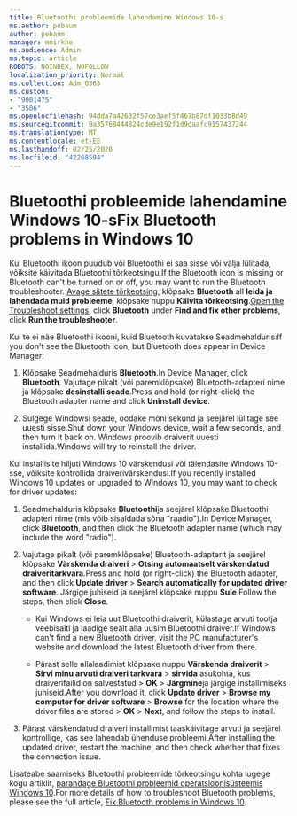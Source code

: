 ```yaml
---
title: Bluetoothi probleemide lahendamine Windows 10-s
ms.author: pebaum
author: pebaum
manager: mnirkhe
ms.audience: Admin
ms.topic: article
ROBOTS: NOINDEX, NOFOLLOW
localization_priority: Normal
ms.collection: Adm_O365
ms.custom:
- "9001475"
- "3506"
ms.openlocfilehash: 94dda7a42632f57ce3aef5f467b87df1033b8d49
ms.sourcegitcommit: 9a35768444824cde9e192f1d9daafc9157437244
ms.translationtype: MT
ms.contentlocale: et-EE
ms.lasthandoff: 02/25/2020
ms.locfileid: "42268594"
---
```

# <a name="fix-bluetooth-problems-in-windows-10"></a><span data-ttu-id="6fb22-102">Bluetoothi probleemide lahendamine Windows 10-s</span><span class="sxs-lookup"><span data-stu-id="6fb22-102">Fix Bluetooth problems in Windows 10</span></span>

<span data-ttu-id="6fb22-103">Kui Bluetoothi ikoon puudub või Bluetoothi ei saa sisse või välja lülitada, võiksite käivitada Bluetoothi tõrkeotsingu.</span><span class="sxs-lookup"><span data-stu-id="6fb22-103">If the Bluetooth icon is missing or Bluetooth can't be turned on or off, you may want to run the Bluetooth troubleshooter.</span></span> <span data-ttu-id="6fb22-104">[Avage sätete tõrkeotsing](ms-settings:troubleshoot), klõpsake **Bluetooth** all **leida ja lahendada muid probleeme**, klõpsake nuppu **Käivita tõrkeotsing**.</span><span class="sxs-lookup"><span data-stu-id="6fb22-104">[Open the Troubleshoot settings](ms-settings:troubleshoot), click **Bluetooth** under **Find and fix other problems**, click **Run the troubleshooter**.</span></span>

<span data-ttu-id="6fb22-105">Kui te ei näe Bluetoothi ikooni, kuid Bluetooth kuvatakse Seadmehalduris:</span><span class="sxs-lookup"><span data-stu-id="6fb22-105">If you don't see the Bluetooth icon, but Bluetooth does appear in Device Manager:</span></span>

1. <span data-ttu-id="6fb22-106">Klõpsake Seadmehalduris **Bluetooth**.</span><span class="sxs-lookup"><span data-stu-id="6fb22-106">In Device Manager, click **Bluetooth**.</span></span> <span data-ttu-id="6fb22-107">Vajutage pikalt (või paremklõpsake) Bluetooth-adapteri nime ja klõpsake **desinstalli seade**.</span><span class="sxs-lookup"><span data-stu-id="6fb22-107">Press and hold (or right-click) the Bluetooth adapter name and click **Uninstall device**.</span></span>

2. <span data-ttu-id="6fb22-108">Sulgege Windowsi seade, oodake mõni sekund ja seejärel lülitage see uuesti sisse.</span><span class="sxs-lookup"><span data-stu-id="6fb22-108">Shut down your Windows device, wait a few seconds, and then turn it back on.</span></span> <span data-ttu-id="6fb22-109">Windows proovib draiverit uuesti installida.</span><span class="sxs-lookup"><span data-stu-id="6fb22-109">Windows will try to reinstall the driver.</span></span>

<span data-ttu-id="6fb22-110">Kui installisite hiljuti Windows 10 värskendusi või täiendasite Windows 10-sse, võiksite kontrollida draiverivärskendusi.</span><span class="sxs-lookup"><span data-stu-id="6fb22-110">If you recently installed Windows 10 updates or upgraded to Windows 10, you may want to check for driver updates:</span></span>

1. <span data-ttu-id="6fb22-111">Seadmehalduris klõpsake **Bluetoothi**ja seejärel klõpsake Bluetoothi adapteri nime (mis võib sisaldada sõna "raadio").</span><span class="sxs-lookup"><span data-stu-id="6fb22-111">In Device Manager, click **Bluetooth**, and then click the Bluetooth adapter name (which may include the word "radio").</span></span>

2. <span data-ttu-id="6fb22-112">Vajutage pikalt (või paremklõpsake) Bluetooth-adapterit ja seejärel klõpsake **Värskenda draiveri** > **Otsing automaatselt värskendatud draiveritarkvara**.</span><span class="sxs-lookup"><span data-stu-id="6fb22-112">Press and hold (or right-click) the Bluetooth adapter, and then click **Update driver** > **Search automatically for updated driver software**.</span></span> <span data-ttu-id="6fb22-113">Järgige juhiseid ja seejärel klõpsake nuppu **Sule**.</span><span class="sxs-lookup"><span data-stu-id="6fb22-113">Follow the steps, then click **Close**.</span></span>

      - <span data-ttu-id="6fb22-114">Kui Windows ei leia uut Bluetoothi draiverit, külastage arvuti tootja veebisaiti ja laadige sealt alla uusim Bluetoothi draiver.</span><span class="sxs-lookup"><span data-stu-id="6fb22-114">If Windows can't find a new Bluetooth driver, visit the PC manufacturer's website and download the latest Bluetooth driver from there.</span></span>

    - <span data-ttu-id="6fb22-115">Pärast selle allalaadimist klõpsake nuppu **Värskenda draiverit** > **Sirvi minu arvuti draiveri tarkvara** > **sirvida** asukohta, kus draiverifailid on salvestatud > **OK** > **Järgmine**ja järgige installimiseks juhiseid.</span><span class="sxs-lookup"><span data-stu-id="6fb22-115">After you download it, click **Update driver** > **Browse my computer for driver software** > **Browse** for the location where the driver files are stored > **OK** > **Next**, and follow the steps to install.</span></span>

3. <span data-ttu-id="6fb22-116">Pärast värskendatud draiveri installimist taaskäivitage arvuti ja seejärel kontrollige, kas see lahendab ühenduse probleemi.</span><span class="sxs-lookup"><span data-stu-id="6fb22-116">After installing the updated driver, restart the machine, and then check whether that fixes the connection issue.</span></span>

<span data-ttu-id="6fb22-117">Lisateabe saamiseks Bluetoothi probleemide tõrkeotsingu kohta lugege kogu artiklit, [parandage Bluetoothi probleemid operatsioonisüsteemis Windows 10](https://support.microsoft.com/help/14169/windows-10-fix-bluetooth-problems).</span><span class="sxs-lookup"><span data-stu-id="6fb22-117">For more details of how to troubleshoot Bluetooth problems, please see the full article, [Fix Bluetooth problems in Windows 10](https://support.microsoft.com/help/14169/windows-10-fix-bluetooth-problems).</span></span>
